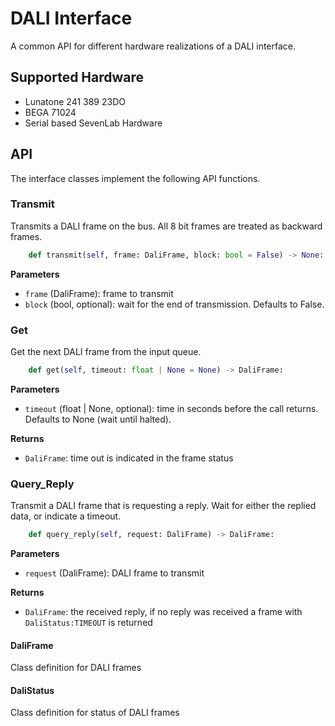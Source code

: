# DALI Interface

A common API for different hardware realizations of a DALI interface.

## Supported Hardware
* Lunatone 241 389 23DO
* BEGA 71024
* Serial based SevenLab Hardware

## API

The interface classes implement the following API functions.

### Transmit

Transmits a DALI frame on the bus. All 8 bit frames are treated as backward frames.

```python
    def transmit(self, frame: DaliFrame, block: bool = False) -> None:
```

**Parameters**
* `frame` (DaliFrame): frame to transmit
* `block` (bool, optional): wait for the end of transmission. Defaults to False.


### Get

Get the next DALI frame from the input queue.

```python
    def get(self, timeout: float | None = None) -> DaliFrame:
```

**Parameters**
* `timeout` (float | None, optional): time in seconds before the call returns. Defaults to None (wait until halted).

**Returns**
* `DaliFrame`: time out is indicated in the frame status


### Query_Reply

Transmit a DALI frame that is requesting a reply. Wait for either
the replied data, or indicate a timeout.

```python
    def query_reply(self, request: DaliFrame) -> DaliFrame:
```

**Parameters**
* `request` (DaliFrame): DALI frame to transmit

**Returns**
* `DaliFrame`: the received reply, if no reply was received a frame with `DaliStatus:TIMEOUT` is returned


#### DaliFrame

Class definition for DALI frames

#### DaliStatus

Class definition for status of DALI frames